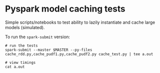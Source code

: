 # Pyspark model caching tests

Simple scripts/notebooks to test ability to lazily instantiate and cache large models (simulated).

To run the `spark-submit` version:
```
# run the tests
spark-submit --master $MASTER --py-files cache_rdd.py,cache_pudf1.py,cache_pudf2.py cache_test.py | tee a.out

# view timings
cat a.out
```
